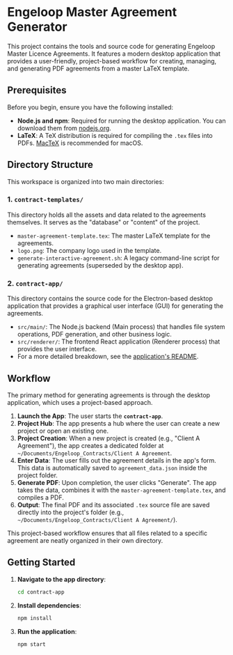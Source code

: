 # Engeloop Master Agreement Generator

This project contains the tools and source code for generating Engeloop Master Licence Agreements. It features a modern desktop application that provides a user-friendly, project-based workflow for creating, managing, and generating PDF agreements from a master LaTeX template.

## Prerequisites

Before you begin, ensure you have the following installed:

*   **Node.js and npm**: Required for running the desktop application. You can download them from [nodejs.org](https://nodejs.org/).
*   **LaTeX**: A TeX distribution is required for compiling the `.tex` files into PDFs. [MacTeX](https://www.tug.org/mactex/) is recommended for macOS.

## Directory Structure

This workspace is organized into two main directories:

### 1. `contract-templates/`

This directory holds all the assets and data related to the agreements themselves. It serves as the "database" or "content" of the project.

*   `master-agreement-template.tex`: The master LaTeX template for the agreements.
*   `logo.png`: The company logo used in the template.
*   `generate-interactive-agreement.sh`: A legacy command-line script for generating agreements (superseded by the desktop app).

### 2. `contract-app/`

This directory contains the source code for the Electron-based desktop application that provides a graphical user interface (GUI) for generating the agreements.

*   `src/main/`: The Node.js backend (Main process) that handles file system operations, PDF generation, and other business logic.
*   `src/renderer/`: The frontend React application (Renderer process) that provides the user interface.
*   For a more detailed breakdown, see the [application's README](contract-app/README.md).

## Workflow

The primary method for generating agreements is through the desktop application, which uses a project-based approach.

1.  **Launch the App**: The user starts the **`contract-app`**.
2.  **Project Hub**: The app presents a hub where the user can create a new project or open an existing one.
3.  **Project Creation**: When a new project is created (e.g., "Client A Agreement"), the app creates a dedicated folder at `~/Documents/Engeloop_Contracts/Client A Agreement`.
4.  **Enter Data**: The user fills out the agreement details in the app's form. This data is automatically saved to `agreement_data.json` inside the project folder.
5.  **Generate PDF**: Upon completion, the user clicks "Generate". The app takes the data, combines it with the `master-agreement-template.tex`, and compiles a PDF.
6.  **Output**: The final PDF and its associated `.tex` source file are saved directly into the project's folder (e.g., `~/Documents/Engeloop_Contracts/Client A Agreement/`).

This project-based workflow ensures that all files related to a specific agreement are neatly organized in their own directory.

## Getting Started

1.  **Navigate to the app directory**:
    ```bash
    cd contract-app
    ```

2.  **Install dependencies**:
    ```bash
    npm install
    ```

3.  **Run the application**:
    ```bash
    npm start
    ```
